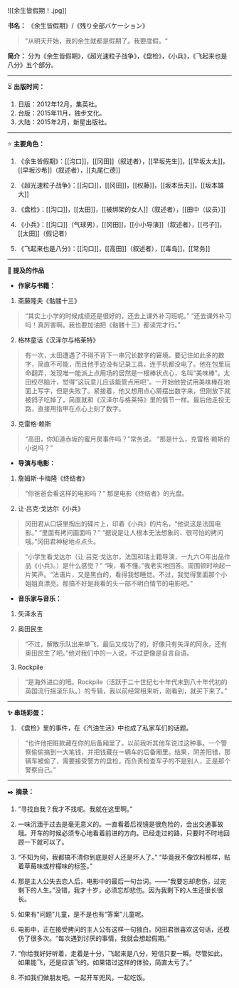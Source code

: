 
![[余生皆假期！.jpg]]

**书名：** 《余生皆假期》/《残り全部バケ一ション》

> ”从明天开始，我的余生就都是假期了。我要度假。“

**简介：** 分为《余生皆假期》，《超光速粒子战争》，《盘检》，《小兵》，《飞起来也是八分》五个部分。

---

⏳ **出版时间：** 

1. 日版：2012年12月，集英社。
2. 台版：2015年11月，独步文化。
3. 大陆：2015年2月，新星出版社。

---

⭐ **主要角色：**

1. 《余生皆假期》：[[沟口]]，[[冈田]]（叙述者），[[早坂先生]]，[[早坂太太]]，[[早坂沙希]]（叙述者），[[丸尾仁德]] 

2. 《超光速粒子战争》：[[沟口]]，[[冈田]]，[[权藤]]，[[坂本岳夫]]，[[坂本雄大]]

3. 《盘检》：[[沟口]]，[[太田]]，[[被绑架的女人]]（叙述者），[[田中（议员）]]

4. 《小兵》：[[沟口]]（气球男），[[冈田]]，[[小小导演]]（叙述者），[[弓子]]，[[太田]]（假记者）

5. 《飞起来也是八分》：[[沟口]]，[[高田]]（叙述者），[[毒岛]]，[[常务]]

---

**📜 提及的作品**

- **作家与书籍：** 

1. 斋藤隆夫《骷髅十三》

> “其实上小学的时候成绩还是很好的，还去上课外补习班呢。”
> “还去课外补习吗！真厉害啊。我也要加油把《骷髅十三》都读完才行。”

2. 格林童话《汉泽尔与格莱特》

> 有一次，太田遭遇了不得不背下一串冗长数字的窘境。要记住如此多的数字，简直不可能，而且他手边没有记录工具，连手机都没电了。他在包里玩命翻弄，发现唯一能派上点用场的居然是一根棒状点心，名叫“美味棒”。太田绞尽脑汁，觉得“这玩意儿应该能管点用吧”。一开始他尝试用美味棒在地面上写字，但是失败了。紧接着，他又想用点心屑摆出数字来，但刚放下就被鸽子吃掉了，简直就和《汉泽尔与格莱特》里的情节一样。最后他走投无路，直接用指甲在点心上刻了数字。

3. 克雷格·赖斯

> “高田，你知道赤坂的蜜月房事件吗？”常务说。
> “那是什么，克雷格·赖斯的小说吗？”

- **导演与电影：** 

1. 詹姆斯·卡梅隆《终结者》

> “你爸爸会看这样的电影吗？”
> 那是电影《终结者》的光盘。


2. 让·吕克·戈达尔《小兵》

> 冈田君从口袋里掏出的碟片上，印着《小兵》的片名，“他说这是法国电影。”
> “里面有拷问画面吗？”
> “据说是让人根本无法想象的、很可怕的拷问哦。”冈田君神秘地点点头。

> “小学生看戈达尔（让·吕克·戈达尔，法国和瑞士籍导演，一九六○年出品作品《小兵》。）是什么感觉？”
> “唉，看不懂。”我老实地回答。周围顿时响起一片笑声。“法语片，又是黑白的，看得我想睡觉。不过，我觉得里面那个小姐姐真漂亮。那搞不好是我看的头一部不明白情节的电影吧。”

- **音乐家与音乐：** 

1. 矢泽永吉

2. 奥田民生

> “不过，解散乐队出来单飞，最后又成功了的，好像只有矢泽的阿永，还有奥田民生了吧。”他对我们中的一人说，不过更像是自言自语。

3. Rockpile

> “是海外进口的哦。Rockpile（活跃于二十世纪七十年代末到八十年代初的英国流行摇滚乐队。）的专辑，我以前经常租来听，刚看到，就买下来了。”

---

**✨ 串场彩蛋：** 

1. 《盘检》里的事件，在《汽油生活》中也成了私家车们的话题。

> “也许他把赃款藏在你的后备厢里了。以前我听其他车说过这种事。一个警察偷偷搞到一大笔钱，并把钱藏在一辆车的后备厢里。结果，阴差阳错，那辆车被偷了，需要接受警方的盘检，而负责检查车子的不是别人，正是那个警察自己。”

---

✒️ **摘录：** 

1. “寻找自我？我才不找呢。我就在这里啊。”

2. 一味沉湎于过去是毫无意义的。一直看着后视镜是很危险的，会出交通事故哦。开车的时候必须专心地看着前进的方向。已经走过的路，只要时不时地回顾一下就可以了。

3. “不知为何，我都搞不清你到底是好人还是坏人了。” “毕竟我不像饮料那样，贴着草莓味或柠檬味的标签。”

4. 那是主人公失去恋人后，电影中的最后一句台词。——“我要忘却悲伤，过完剩下的人生。”没错，我才十岁，必须忘却悲伤。因为我剩下的人生还很长很长。

5. 如果有“问题”儿童，是不是也有“答案”儿童呢。

6.  电影中，正在接受拷问的主人公有这样一句独白。冈田君很喜欢这句话，还模仿了很多次。“每次遇到讨厌的事情，我就会想起假期。”

7. “你给我好好听着，走着是十分，飞起来是八分，短信只要一瞬。尽管如此，如果能飞，还是应该飞的。如果错过这样的体验，简直太亏了。”

8. 不如我们做朋友吧。一起开车兜风，一起吃饭。